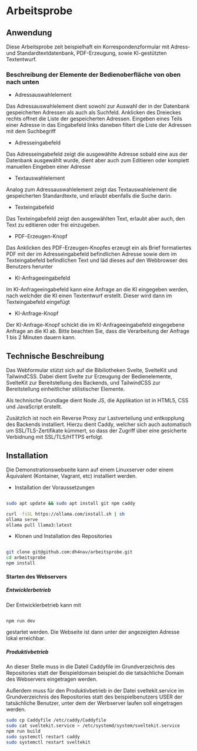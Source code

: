 # Arbeitsprobe

## Anwendung

Diese Arbeitsprobe zeit beispielhaft ein Korrespondenzformular mit Adress- und Standardtextdatenbank, PDF-Erzeugung, sowie KI-gestützten Textentwurf. 

### Beschreibung der Elemente der Bedienoberfläche von oben nach unten

* Adressauswahlelement

Das Adressauswahlelement dient sowohl zur Auswahl der in der Datenbank gespeicherten Adressen als auch als Suchfeld. Anklicken des Dreieckes rechts offnet die Liste der gespeicherten Adressen. Eingeben eines Teils einer Adresse in das Eingabefeld links daneben filtert die Liste der Adressen mit dem Suchbegriff

* Adresseingabefeld

Das Adresseingabefeld zeigt die ausgewählte Adresse sobald eine aus der Datenbank ausgewählt wurde, dient aber auch zum Editieren oder komplett manuellen Eingeben einer Adresse

* Textauswahlelement

Analog zum Adressauswahlelement zeigt das Textauswahlelement die gespeicherten Standardtexte, und erlaubt ebenfalls die Suche darin.

* Texteingabefeld

Das Texteingabefeld zeigt den ausgewählten Text, erlaubt aber auch, den Text zu editieren oder frei einzugeben. 

* PDF-Erzeugen-Knopf

Das Anklicken des PDF-Erzeugen-Knopfes erzeugt ein als Brief formatiertes PDF mit der im Adresseingabefeld befindlichen Adresse sowie dem im Texteingabefeld befindlichen Text und läd dieses auf den Webbrowser des Benutzers herunter

* KI-Anfrageeingabefeld

Im KI-Anfrageeingabefeld kann eine Anfrage an die KI eingegeben werden, nach welchder die KI einen Textentwurf erstellt. Dieser wird dann im Texteingabefeld eingefügt

* KI-Anfrage-Knopf

Der KI-Anfrage-Knopf schickt die im KI-Anfrageeingabefeld eingegebene Anfrage an die KI ab. Bitte beachten Sie, dass die Verarbeitung der Anfrage 1 bis 2 Minuten dauern kann. 

## Technische Beschreibung

Das Webformular stützt sich auf die Bibiliotheken Svelte, SvelteKit und TailwindCSS. Dabei dient Svelte zur Erzeugung der Bedienelemente, SvelteKit zur Bereitstellung des Backends, und TailwindCSS zur Bereitstellung einheitlicher stilistischer Elemente.

Als technische Grundlage dient Node JS, die Applikation ist in HTML5, CSS und JavaScript erstellt. 

Zusätzlich ist noch ein Reverse Proxy zur Lastverteilung und entkopplung des Backends installiert. Hierzu dient Caddy, welcher sich auch automatisch um SSL/TLS-Zertifikate kümmert, so dass der Zugriff über eine gesicherte Verbidnung mit SSL/TLS/HTTPS erfolgt.

## Installation

Die Demonstrationswebseite kann auf einem Linuxserver oder einem Äquivalent (Kontainer, Vagrant, etc) installiert werden.

* Installation der Voraussetzungen

```bash

sudo apt update && sudo apt install git npm caddy

curl -fsSL https://ollama.com/install.sh | sh
ollama serve
ollama pull llama3:latest

```

* Klonen und Installation des Repositories

```bash

git clone git@github.com:dh4nav/arbeitsprobe.git
cd arbeitsprobe
npm install


```
#### Starten des Webservers

##### Entwicklerbetrieb

Der Entwicklerbetrieb kann mit 

```bash

npm run dev

```

gestartet werden. Die Webseite ist dann unter der angezeigten Adresse lokal erreichbar.

##### Produktivbetrieb

An dieser Stelle muss  in die Dateil Caddyfile im Grundverzeichnis des Repositories statt der Beispieldomain beispiel.do die tatsächliche Domain des Webservers eingetragen werden.

Außerdem muss für den Produktivbetrieb in der Datei sveltekit.service im Grundverzeichnis des Repositories statt des beispielbenutzers USER der tatsächliche Benutzer, unter dem der Werbserver laufen soll eingetragen werden.

```bash
sudo cp Caddyfile /etc/caddy/Caddyfile
sudo cat sveltekit.service > /etc/systemd/system/sveltekit.service
npm run build
sudo systemctl restart caddy 
sudo systemctl restart sveltekit

```

